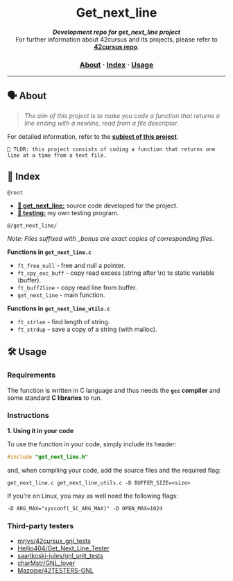 <h1 align="center">
  Get_next_line
</h1>

<p align="center">
	<b><i>Development repo for get_next_line project</i></b><br>
	For further information about 42cursus and its projects, please refer to <a href="https://github.com/lmoraesdev/GNL"><b>42cursus repo</b></a>.
</p>


<h3 align="center">
	<a href="#%EF%B8%8F-about">About</a>
	<span> · </span>
	<a href="#-index">Index</a>
	<span> · </span>
	<a href="#%EF%B8%8F-usage">Usage</a>
</h3>

---

## 🗣️ About

> _The aim of this project is to make you code a function that returns a line ending with a newline, read from a file descriptor._

For detailed information, refer to the [**subject of this project**](https://github.com/appinha/42cursus/tree/master/_PDFs).

	🚀 TLDR: this project consists of coding a function that returns one line at a time from a text file.

## 📑 Index

`@root`

* [**📁 get_next_line:**](get_next_line/) source code developed for the project.
* [**📁 testing:**](testing/) my own testing program.

`@/get_next_line/`

_Note: Files suffixed with *_bonus* are exact copies of corresponding files._

**Functions in `get_next_line.c`**

* `ft_free_null`	- free and null a pointer.
* `ft_cpy_exc_buff`	- copy read excess (string after \n) to static variable (buffer).
* `ft_buff2line`	- copy read line from buffer.
* `get_next_line`	- main function.

**Functions in `get_next_line_utils.c`**

* `ft_strlen`		- find length of string.
* `ft_strdup`		- save a copy of a string (with malloc).

## 🛠️ Usage

### Requirements

The function is written in C language and thus needs the **`gcc` compiler** and some standard **C libraries** to run.

### Instructions

**1. Using it in your code**

To use the function in your code, simply include its header:

```C
#include "get_next_line.h"
```

and, when compiling your code, add the source files and the required flag:

```shell
get_next_line.c get_next_line_utils.c -D BUFFER_SIZE=<size>
```

If you're on Linux, you may as well need the following flags:

```shell
-D ARG_MAX="sysconf(_SC_ARG_MAX)" -D OPEN_MAX=1024
```

### Third-party testers

* [mrjvs/42cursus_gnl_tests](https://github.com/mrjvs/42cursus_gnl_tests)
* [Hellio404/Get_Next_Line_Tester](https://github.com/Hellio404/Get_Next_Line_Tester)
* [saarikoski-jules/gnl_unit_tests](https://github.com/saarikoski-jules/gnl_unit_tests)
* [charMstr/GNL_lover](https://github.com/charMstr/GNL_lover)
* [Mazoise/42TESTERS-GNL](https://github.com/Mazoise/42TESTERS-GNL)
